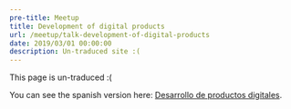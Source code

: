 ```yaml
---
pre-title: Meetup
title: Development of digital products
url: /meetup/talk-development-of-digital-products
date: 2019/03/01 00:00:00
description: Un-traduced site :(
---
```


This page is un-traduced :(

You can see the spanish version here: [Desarrollo de productos digitales](/es/meetup/charla-desarrollo-de-productos-digitales).
